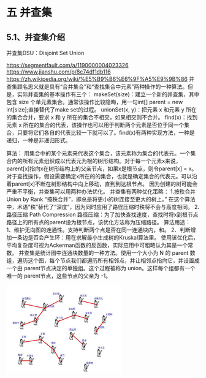 # 五 并查集



## 5.1、并查集介绍

并查集DSU：Disjoint Set Union

https://segmentfault.com/a/1190000004023326
https://www.jianshu.com/p/8c74df1db116
https://zh.wikipedia.org/wiki/%E5%B9%B6%E6%9F%A5%E9%9B%86
并查集顾名思义就是具有“合并集合”和“查找集合中元素”两种操作的一种算法。但是，实际并查集的基本操作有三个：
makeSet(size)：建立一个新的并查集，其中包含 size 个单元素集合。通常该操作比较隐晦，用一句int[] parent = new int[size];直接替代了make set的过程。
unionSet(x, y)：把元素 x 和元素 y 所在的集合合并，要求 x 和 y 所在的集合不相交，如果相交则不合并。
find(x)：找到元素 x 所在的集合的代表，该操作也可以用于判断两个元素是否位于同一个集合，只要将它们各自的代表比较一下就可以了。find(x)有两种实现方法，一种是递归，一种是非递归形式。

算法：
用集合中的某个元素来代表这个集合，该元素称为集合的代表元。一个集合内的所有元素组织成以代表元为根的树形结构。对于每一个元素x来说， parent[x]指向x在树形结构上的父亲节点，如果x是根节点，则令parent[x] = x。对于查找操作，假设需要确定x所在的的集合，也就是确定集合的代表元。可以沿着parent[x]不断在树形结构中向上移动，直到到达根节点。
因为创建的树可能会严重不平衡，并查集可以用两种办法优化。
并查集有两种优化策略：
1.按秩合并 Union by Rank
“按秩合并”，即总是将更小的树连接至更大的树上。” 在这个算法中，术语“秩”替代了“深度”，因为同时应用了路径压缩时秩将不会与高度相同。
2.路径压缩 Path Compression
路径压缩：为了加快查找速度，查找时将x到根节点路径上的所有点的parent设为根节点，该优化方法称为压缩路径。
算法用途：
1、维护无向图的连通性。支持判断两个点是否在同一连通块内，和。
2、判断增加一条边是否会产生环：用在求解最小生成树的Kruskal算法里。
 使用该优化后，平均复杂度可视为Ackerman函数的反函数，实际应用中可粗略认为其是一个常数。
并查集是统计图中连通块数量的一种方法。使用一个大小为 N 的 parent 数组，遍历这个图，每个节点我们都遍历所有相邻点，并让相邻点指向它，并设置成一个由 parent节点决定的单独组。这个过程被称为 union。这样每个组都有一个唯一的 parent节点，这些节点的父亲为 -1。
    

![image-20211015144746882](../img/image-20211015144746882.png)
